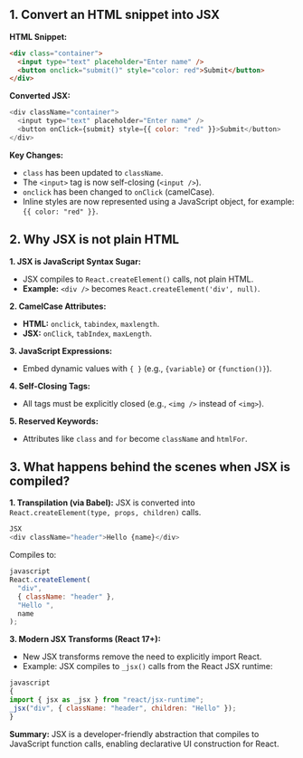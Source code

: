 ## 1. Convert an HTML snippet into JSX

**HTML Snippet:**

```html
<div class="container">
  <input type="text" placeholder="Enter name" />
  <button onclick="submit()" style="color: red">Submit</button>
</div>
```

**Converted JSX:**

```JavaScript
<div className="container">
  <input type="text" placeholder="Enter name" />
  <button onClick={submit} style={{ color: "red" }}>Submit</button>
</div>
```

**Key Changes:**

- `class` has been updated to `className`.
- The `<input>` tag is now self-closing (`<input />`).
- `onclick` has been changed to `onClick` (camelCase).
- Inline styles are now represented using a JavaScript object, for example: `{{ color: "red" }}`.

## 2. Why JSX is not plain HTML

**1. JSX is JavaScript Syntax Sugar:**

- JSX compiles to `React.createElement()` calls, not plain HTML.
- **Example:** `<div />` becomes `React.createElement('div', null)`.

**2. CamelCase Attributes:**

- **HTML:** `onclick`, `tabindex`, `maxlength`.
- **JSX:** `onClick`, `tabIndex`, `maxLength`.

**3. JavaScript Expressions:**

- Embed dynamic values with `{ }` (e.g., `{variable}` or `{function()}`).

**4. Self-Closing Tags:**

- All tags must be explicitly closed (e.g., `<img />` instead of `<img>`).

**5. Reserved Keywords:**

- Attributes like `class` and `for` become `className` and `htmlFor`.

## 3. What happens behind the scenes when JSX is compiled?

**1. Transpilation (via Babel):**
JSX is converted into `React.createElement(type, props, children)` calls.

```JavaScript
JSX
<div className="header">Hello {name}</div>
```

Compiles to:

```JavaScript
javascript
React.createElement(
  "div",
  { className: "header" },
  "Hello ",
  name
);
```

**3. Modern JSX Transforms (React 17+):**

- New JSX transforms remove the need to explicitly import React.
- Example: JSX compiles to `_jsx()` calls from the React JSX runtime:

```JavaScript
javascript
{
import { jsx as _jsx } from "react/jsx-runtime";
_jsx("div", { className: "header", children: "Hello" });
}
```

**Summary:** JSX is a developer-friendly abstraction that compiles to JavaScript function calls, enabling declarative UI construction for React.
